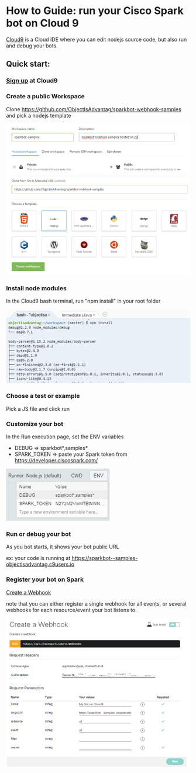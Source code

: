 # How to Guide: run your Cisco Spark bot on Cloud 9

[Cloud9](https://c9.io/) is a Cloud IDE where you can edit nodejs source code, but also run and debug your bots.

## Quick start:

### [Sign up](https://c9.io/signup) at Cloud9 

### Create a public Workspace

Clone https://github.com/ObjectIsAdvantag/sparkbot-webhook-samples 
and pick a nodejs template

![](../docs/img/cloud9-create-workspace.png)

### Install node modules

In the Cloud9 bash terminal, run "npm install" in your root folder

![](../docs/img/cloud9-npm-install.png)

### Choose a test or example

Pick a JS file and click run


### Customize your bot

In the Run execution page, set the ENV variables
- DEBUG => sparkbot*,samples*
- SPARK_TOKEN => paste your Spark token from https://developer.ciscospark.com/

![](../docs/img/cloud9-env-variables.png)


### Run or debug your bot

As you bot starts, it shows your bot public URL

ex: your code is running at https://sparkbot--samples-objectisadvantag.c9users.io


### Register your bot on Spark 

[Create a Webhook](https://developer.ciscospark.com/endpoint-webhooks-post.html)

note that you can either register a single webhook for all events, or several webhooks for each resource/event your bot listens to.

![](../docs/img/cloud9-create-webhook.png)





